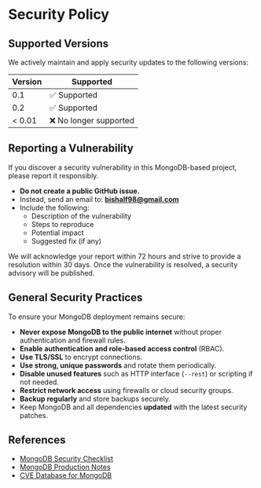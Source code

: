 # Security Policy

## Supported Versions

We actively maintain and apply security updates to the following versions:

| Version | Supported          |
| ------- | ------------------ |
| 0.1     | :white_check_mark: Supported |
| 0.2     | :white_check_mark: Supported |
| < 0.01  | :x: No longer supported |

## Reporting a Vulnerability

If you discover a security vulnerability in this MongoDB-based project, please report it responsibly.

- **Do not create a public GitHub issue.**
- Instead, send an email to: **<bishalf98@gmail.com>**
- Include the following:
  - Description of the vulnerability
  - Steps to reproduce
  - Potential impact
  - Suggested fix (if any)

We will acknowledge your report within 72 hours and strive to provide a resolution within 30 days. Once the vulnerability is resolved, a security advisory will be published.

## General Security Practices

To ensure your MongoDB deployment remains secure:

- **Never expose MongoDB to the public internet** without proper authentication and firewall rules.
- **Enable authentication and role-based access control** (RBAC).
- **Use TLS/SSL** to encrypt connections.
- **Use strong, unique passwords** and rotate them periodically.
- **Disable unused features** such as HTTP interface (`--rest`) or scripting if not needed.
- **Restrict network access** using firewalls or cloud security groups.
- **Backup regularly** and store backups securely.
- Keep MongoDB and all dependencies **updated** with the latest security patches.

## References

- [MongoDB Security Checklist](https://www.mongodb.com/docs/manual/administration/security-checklist/)
- [MongoDB Production Notes](https://www.mongodb.com/docs/manual/administration/production-notes/)
- [CVE Database for MongoDB](https://www.cvedetails.com/vendor/13106/Mongodb.html)

